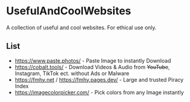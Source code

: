 # UsefulAndCoolWebsites
A collection of useful and cool websites.
For ethical use only.


## List

- https://www.paste.photos/ - Paste Image to instantly Download
- https://cobalt.tools/ - Download Videos & Audio from ~~YouTube~~, Instagram, TikTok ect. without Ads or Malware
- https://fmhy.net / https://fmhy.pages.dev/ - Large and trusted Piracy Index
- https://imagecolorpicker.com/ - Pick colors from any Image instantly
